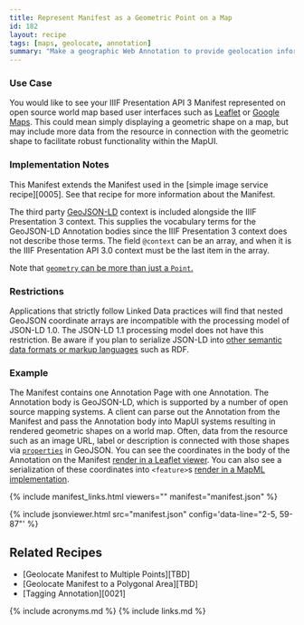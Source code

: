 ```yaml
---
title: Represent Manifest as a Geometric Point on a Map
id: 182
layout: recipe
tags: [maps, geolocate, annotation]
summary: "Make a geographic Web Annotation to provide geolocation information about an IIIF Presentation API 3 Manifest."
---
```


### Use Case 
You would like to see your IIIF Presentation API 3 Manifest represented on open source world map based user interfaces such as [Leaflet](https://leafletjs.com/examples/geojson/) or [Google Maps](https://developers.google.com/maps/documentation/javascript/importing_data). This could mean simply displaying a geometric shape on a map, but may include more data from the resource in connection with the geometric shape to facilitate robust functionality within the MapUI.

### Implementation Notes
This Manifest extends the Manifest used in the [simple image service recipe][0005]. See that recipe for more information about the Manifest.

The third party [GeoJSON-LD](https://geojson.org/geojson-ld/) context is included alongside the IIIF Presentation 3 context. This supplies the vocabulary terms for the GeoJSON-LD Annotation bodies since the IIIF Presentation 3 context does not describe those terms. The field `@context` can be an array, and when it is the IIIF Presentation API 3.0 context must be the last item in the array. 

Note that [`geometry` can be more than just a `Point`.](https://tools.ietf.org/html/rfc7946#section-3.1)

### Restrictions
Applications that strictly follow Linked Data practices will find that nested GeoJSON coordinate arrays are incompatible with the processing model of JSON-LD 1.0. The JSON-LD 1.1 processing model does not have this restriction. Be aware if you plan to serialize JSON-LD into [other semantic data formats or markup languages](https://www.w3.org/TR/json-ld11/#relationship-to-other-linked-data-formats) such as RDF.  

### Example
The Manifest contains one Annotation Page with one Annotation. The Annotation body is GeoJSON-LD, which is supported by a number of open source mapping systems. A client can parse out the Annotation from the Manifest and pass the Annotation body into MapUI systems resulting in rendered geometric shapes on a world map. Often, data from the resource such as an image URL, label or description is connected with those shapes via [`properties`](https://tools.ietf.org/html/rfc7946#section-3.2) in GeoJSON. You can see the coordinates in the body of the Annotation on the Manifest [render in a Leaflet viewer](http://geo.rerum.io/geolocate/leaflet_view.html?manifest=https://preview.iiif.io/cookbook/0182-geolocated-simple-manifest/recipe/0182-geolocated-simple-manifest/manifest.json). You can also see a serialization of these coordinates into `<feature>`s [render in a MapML implementation](http://geo.rerum.io/geolocate/mapML-view.html?manifest=https://preview.iiif.io/cookbook/0182-geolocated-simple-manifest/recipe/0182-geolocated-simple-manifest/manifest.json).  

{% include manifest_links.html viewers="" manifest="manifest.json" %}

{% include jsonviewer.html src="manifest.json" config='data-line="2-5, 59-87"' %}

## Related Recipes
* [Geolocate Manifest to Multiple Points][TBD]
* [Geolocate Manifest to a Polygonal Area][TBD]
* [Tagging Annotation][0021]

{% include acronyms.md %}
{% include links.md %}
